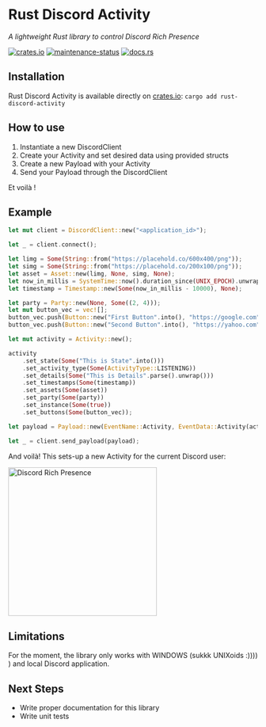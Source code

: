 # Rust Discord Activity
_A lightweight Rust library to control Discord Rich Presence_

[![crates.io](https://img.shields.io/crates/v/rust-discord-activity.svg)](https://crates.io/crates/rust-discord-activity)
[![maintenance-status](https://img.shields.io/badge/maintenance-actively--developed-brightgreen.svg)](https://crates.io/crates/rust-discord-activity)
[![docs.rs](https://img.shields.io/docsrs/rust-discord-activity)](https://docs.rs/rust-discord-activity/latest)

## Installation
Rust Discord Activity is available directly on [crates.io](https://crates.io/crates/rust-discord-activity):
`cargo add rust-discord-activity`

## How to use
1. Instantiate a new DiscordClient
2. Create your Activity and set desired data using provided structs 
3. Create a new Payload with your Activity 
4. Send your Payload through the DiscordClient

Et voilà !

## Example
```rust
let mut client = DiscordClient::new("<application_id>");

let _ = client.connect();

let limg = Some(String::from("https://placehold.co/600x400/png"));
let simg = Some(String::from("https://placehold.co/200x100/png"));
let asset = Asset::new(limg, None, simg, None);
let now_in_millis = SystemTime::now().duration_since(UNIX_EPOCH).unwrap().as_millis();
let timestamp = Timestamp::new(Some(now_in_millis - 10000), None);

let party = Party::new(None, Some((2, 4)));
let mut button_vec = vec![];
button_vec.push(Button::new("First Button".into(), "https://google.com".into()));
button_vec.push(Button::new("Second Button".into(), "https://yahoo.com".into()));

let mut activity = Activity::new();

activity
    .set_state(Some("This is State".into()))
    .set_activity_type(Some(ActivityType::LISTENING))
    .set_details(Some("This is Details".parse().unwrap()))
    .set_timestamps(Some(timestamp))
    .set_assets(Some(asset))
    .set_party(Some(party))
    .set_instance(Some(true))
    .set_buttons(Some(button_vec));

let payload = Payload::new(EventName::Activity, EventData::Activity(activity));

let _ = client.send_payload(payload);

```

And voilà! This sets-up a new Activity for the current Discord user:

<img alt="Discord Rich Presence" src="https://imgur.com/gf9pOen.png" width="300"/>

## Limitations
For the moment, the library only works with WINDOWS (sukkk UNIXoids :)))) ) and local Discord application.

## Next Steps
- Write proper documentation for this library
- Write unit tests
